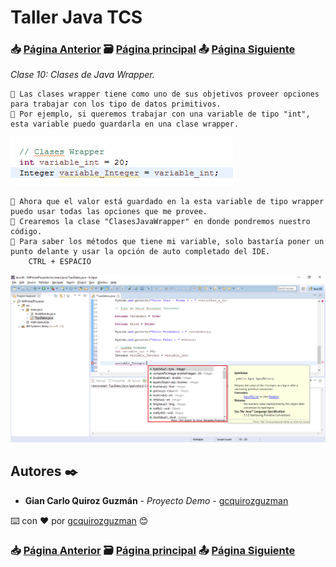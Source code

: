 # Taller Java TCS
### 📥 [Página Anterior](https://github.com/gcquirozguzman/java-tcs-202001/tree/TDDB100001) 🗃️ [Página principal](https://github.com/gcquirozguzman/java-tcs-202001) 📤 [Página Siguiente](https://github.com/gcquirozguzman/java-tcs-202001/tree/PR00100001)

_Clase 10: Clases de Java Wrapper._

```
📢 Las clases wrapper tiene como uno de sus objetivos proveer opciones para trabajar con los tipo de datos primitivos.
📢 Por ejemplo, si queremos trabajar con una variable de tipo "int", esta variable puedo guardarla en una clase wrapper.
```
![Error: imagen no ha sido cargada](https://github.com/gcquirozguzman/java-tcs-202001/blob/master/imagenes/CDJW100001_1.png)

```
📢 Ahora que el valor está guardado en la esta variable de tipo wrapper puedo usar todas las opciones que me provee.
📢 Crearemos la clase "ClasesJavaWrapper" en donde pondremos nuestro código.
📢 Para saber los métodos que tiene mi variable, solo bastaría poner un punto delante y usar la opción de auto completado del IDE.
    CTRL + ESPACIO
```

![Error: imagen no ha sido cargada](https://github.com/gcquirozguzman/java-tcs-202001/blob/master/imagenes/CDJW100001_2.png)

## Autores ✒️

* **Gian Carlo Quiroz Guzmán** - *Proyecto Demo* - [gcquirozguzman](https://github.com/gcquirozguzman)

⌨️ con ❤️ por [gcquirozguzman](https://github.com/gcquirozguzman) 😊

### 📥 [Página Anterior](https://github.com/gcquirozguzman/java-tcs-202001/tree/TDDB100001) 🗃️ [Página principal](https://github.com/gcquirozguzman/java-tcs-202001) 📤 [Página Siguiente](https://github.com/gcquirozguzman/java-tcs-202001/tree/PR00100001)
